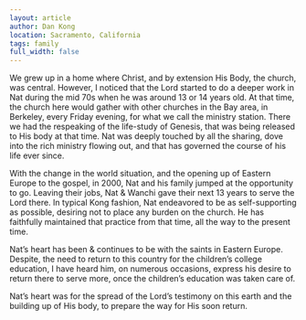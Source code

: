 ```yaml
---
layout: article
author: Dan Kong
location: Sacramento, California
tags: family
full_width: false
---
```

We grew up in a home where Christ, and by extension His Body, the church, was central. However, I noticed that the Lord started to do a deeper work in Nat during the mid 70s when he was around 13 or 14 years old. At that time, the church here would gather with other churches in the Bay area, in Berkeley, every Friday evening, for what we call the ministry station. There we had the respeaking of the life-study of Genesis, that was being released to His body at that time. Nat was deeply touched by all the sharing, dove into the rich ministry flowing out, and that has governed the course of his life ever since.

With the change in the world situation, and the opening up of Eastern Europe to the gospel, in 2000, Nat and his family jumped at the opportunity to go. Leaving their jobs, Nat & Wanchi gave their next 13 years to serve the Lord there. In typical Kong fashion, Nat endeavored to be as self-supporting as possible, desiring not to place any burden on the church. He has faithfully maintained that practice from that time, all the way to the present time.

Nat’s heart has been & continues to be with the saints in Eastern Europe. Despite, the need to return to this country for the children’s college education, I have heard him, on numerous occasions, express his desire to return there to serve more, once the children’s education was taken care of.

Nat’s heart was for the spread of the Lord’s testimony on this earth and the building up of His body, to prepare the way for His soon return.
